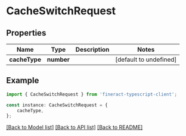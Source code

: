 # CacheSwitchRequest


## Properties

Name | Type | Description | Notes
------------ | ------------- | ------------- | -------------
**cacheType** | **number** |  | [default to undefined]

## Example

```typescript
import { CacheSwitchRequest } from 'fineract-typescript-client';

const instance: CacheSwitchRequest = {
    cacheType,
};
```

[[Back to Model list]](../README.md#documentation-for-models) [[Back to API list]](../README.md#documentation-for-api-endpoints) [[Back to README]](../README.md)
